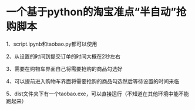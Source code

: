 # 一个基于python的淘宝准点“半自动”抢购脚本

1、script.ipynb和taobao.py都可以使用

2、从设置的时间到提交订单的时间大概在2秒左右

3、需要在购物车界面自己将需要抢购的商品勾选好

4、可以提前进入购物车界面将需要抢购的商品勾选然后等待设置的时间来临

5、dist文件夹下有一个taobao.exe，可以直接运行（不知道在其他环境中能不能跑起来）
